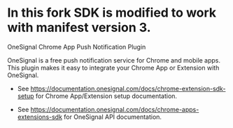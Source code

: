 # In this fork SDK is modified to work with manifest version 3.

OneSignal Chrome App Push Notification Plugin

OneSignal is a free push notification service for Chrome and mobile apps. This plugin makes it easy to integrate your Chrome App or Extension with OneSignal.

- See https://documentation.onesignal.com/docs/chrome-extension-sdk-setup for Chrome App/Extension setup documentation.

- See https://documentation.onesignal.com/docs/chrome-apps-extensions-sdk for OneSignal API documentation.
